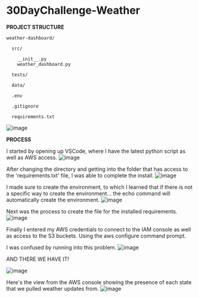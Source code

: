 # 30DayChallenge-Weather
**PROJECT STRUCTURE**
```
weather-dashboard/

  src/
  
    __init__.py
    weather_dashboard.py
    
  tests/
  
  data/
  
  .env
  
  .gitignore
  
  requirements.txt
```

![image](https://github.com/user-attachments/assets/7a758800-dbd0-4d3d-a8f5-1a1d7b1007bf)

**PROCESS**

I started by opening up VSCode, where I have the latest python script as well as AWS access. 
![image](https://github.com/user-attachments/assets/a19878fb-8c56-4a0c-b363-72452b0359c8)

After changing the directory and getting into the folder that has access to the 'requirements.txt' file, I was able to complete the install. 
![image](https://github.com/user-attachments/assets/af39f43c-86ca-4a59-96b9-859ce60b7a8e)

I made sure to create the environment, to which I learned that if there is not a specific way to create the environment... the echo command will automatically create the environment. 
![image](https://github.com/user-attachments/assets/887c3420-b445-4320-8919-fd5a78f49858)

Next was the process to create the file for the installed requirements. 
![image](https://github.com/user-attachments/assets/9d016711-3a7a-4baf-8099-631ea3a94101)

Finally I entered my AWS credentials to connect to the IAM console as well as access to the S3 buckets. Using the aws configure command prompt.

I was confused by running into this problem. 
![image](https://github.com/user-attachments/assets/7a5c2fe7-d1f7-4112-b24e-3d3f03eb2c7d)

AND THERE WE HAVE IT!

![image](https://github.com/user-attachments/assets/4ac723d0-4261-48f2-935f-be3dbc1accf7)

Here's the view from the AWS console showing the presence of each state that we pulled weather updates from. 
![image](https://github.com/user-attachments/assets/cceee123-3694-45f4-82b3-90316716354d)
